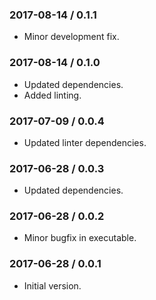 ### 2017-08-14 / 0.1.1

* Minor development fix.

### 2017-08-14 / 0.1.0

* Updated dependencies.
* Added linting.

### 2017-07-09 / 0.0.4

* Updated linter dependencies.

### 2017-06-28 / 0.0.3

* Updated dependencies.

### 2017-06-28 / 0.0.2

* Minor bugfix in executable.

### 2017-06-28 / 0.0.1

* Initial version.
